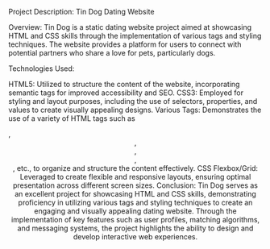 Project Description: Tin Dog Dating Website

Overview:
Tin Dog is a static dating website project aimed at showcasing HTML and CSS skills through the implementation of various tags and styling techniques. The website provides a platform for users to connect with potential partners who share a love for pets, particularly dogs.

Technologies Used:

HTML5: Utilized to structure the content of the website, incorporating semantic tags for improved accessibility and SEO.
CSS3: Employed for styling and layout purposes, including the use of selectors, properties, and values to create visually appealing designs.
Various Tags: Demonstrates the use of a variety of HTML tags such as <div>, <header>, <nav>, <section>, <footer>, etc., to organize and structure the content effectively.
CSS Flexbox/Grid: Leveraged to create flexible and responsive layouts, ensuring optimal presentation across different screen sizes.
Conclusion:
Tin Dog serves as an excellent project for showcasing HTML and CSS skills, demonstrating proficiency in utilizing various tags and styling techniques to create an engaging and visually appealing dating website. Through the implementation of key features such as user profiles, matching algorithms, and messaging systems, the project highlights the ability to design and develop interactive web experiences.

